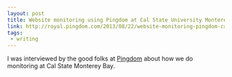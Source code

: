 ```yaml
---
layout: post
title: Website monitoring using Pingdom at Cal State University Monterey Bay
link: http://royal.pingdom.com/2013/08/22/website-monitoring-pingdom-cal-state-university-monterey-bay/
tags:
 - writing
---
```

I was interviewed by the good folks at <a href="http://pingdom.com">Pingdom</a> about how we do monitoring at Cal State Monterey Bay.
